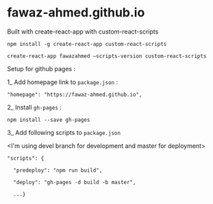 # fawaz-ahmed.github.io

Built with create-react-app with custom-react-scripts

`npm install -g create-react-app custom-react-scripts`

`create-react-app fawazahmed —scripts-version custom-react-scripts`

Setup for github pages :

1_ Add homepage link to `package.json` :

`"homepage": "https://fawaz-ahmed.github.io",`

2_ Install `gh-pages` :

`npm install --save gh-pages`

3_ Add following scripts to `package.json`

<I'm using devel branch for development and master for deployment>

`"scripts": {`

`  "predeploy": "npm run build",`

`  "deploy": "gh-pages -d build -b master",`

`  ...}`
